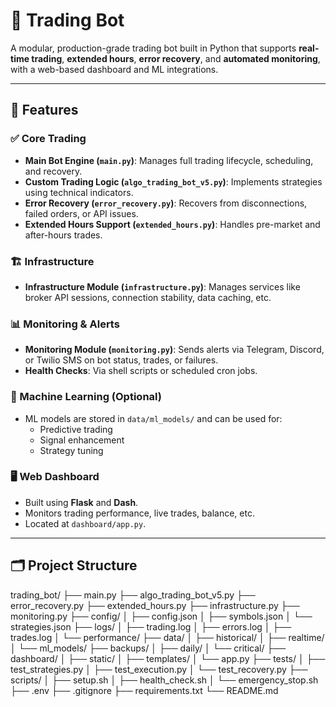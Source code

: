 # 🧠 Trading Bot

A modular, production-grade trading bot built in Python that supports **real-time trading**, **extended hours**, **error recovery**, and **automated monitoring**, with a web-based dashboard and ML integrations.

---

## 🚀 Features

### ✅ Core Trading
- **Main Bot Engine (`main.py`)**: Manages full trading lifecycle, scheduling, and recovery.
- **Custom Trading Logic (`algo_trading_bot_v5.py`)**: Implements strategies using technical indicators.
- **Error Recovery (`error_recovery.py`)**: Recovers from disconnections, failed orders, or API issues.
- **Extended Hours Support (`extended_hours.py`)**: Handles pre-market and after-hours trades.

### 🏗️ Infrastructure
- **Infrastructure Module (`infrastructure.py`)**: Manages services like broker API sessions, connection stability, data caching, etc.

### 📊 Monitoring & Alerts
- **Monitoring Module (`monitoring.py`)**: Sends alerts via Telegram, Discord, or Twilio SMS on bot status, trades, or failures.
- **Health Checks**: Via shell scripts or scheduled cron jobs.

### 🧠 Machine Learning (Optional)
- ML models are stored in `data/ml_models/` and can be used for:
  - Predictive trading
  - Signal enhancement
  - Strategy tuning

### 🖥️ Web Dashboard
- Built using **Flask** and **Dash**.
- Monitors trading performance, live trades, balance, etc.
- Located at `dashboard/app.py`.

---

## 🗂️ Project Structure
trading_bot/
├── main.py
├── algo_trading_bot_v5.py
├── error_recovery.py
├── extended_hours.py
├── infrastructure.py
├── monitoring.py
├── config/
│ ├── config.json
│ ├── symbols.json
│ └── strategies.json
├── logs/
│ ├── trading.log
│ ├── errors.log
│ ├── trades.log
│ └── performance/
├── data/
│ ├── historical/
│ ├── realtime/
│ └── ml_models/
├── backups/
│ ├── daily/
│ └── critical/
├── dashboard/
│ ├── static/
│ ├── templates/
│ └── app.py
├── tests/
│ ├── test_strategies.py
│ ├── test_execution.py
│ └── test_recovery.py
├── scripts/
│ ├── setup.sh
│ ├── health_check.sh
│ └── emergency_stop.sh
├── .env
├── .gitignore
├── requirements.txt
└── README.md


